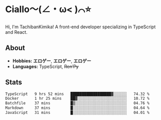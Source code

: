 # Ciallo～(∠・ω< )⌒⭐️

Hi, I'm TachibanKimika! A front-end developer specializing in TypeScript and React.

## About
- **Hobbies:** **エロゲー**, **エロゲー**, **エロゲー**
- **Languages:** TypeScript, ~~Ren’Py~~

## Stats
<!--START_SECTION:waka-->

```txt
TypeScript   9 hrs 52 mins   ██████████████████▓░░░░░░   74.32 %
Docker       1 hr 25 mins    ██▓░░░░░░░░░░░░░░░░░░░░░░   10.72 %
Batchfile    37 mins         █▒░░░░░░░░░░░░░░░░░░░░░░░   04.76 %
Markdown     37 mins         █░░░░░░░░░░░░░░░░░░░░░░░░   04.64 %
JavaScript   31 mins         █░░░░░░░░░░░░░░░░░░░░░░░░   04.01 %
```

<!--END_SECTION:waka-->

<!-- ![Metrics](https://metrics.lecoq.io/TachibanaKimika?template=classic&base.activity=0&base.community=0&base.repositories=0&languages=1&isocalendar=1&isocalendar.duration=half-year&languages.limit=8&languages.sections=most-used&languages.colors=github&languages.threshold=0%25&languages.indepth=false&languages.recent.load=300&languages.recent.days=14&config.timezone=Asia%2FShanghai)
 -->

